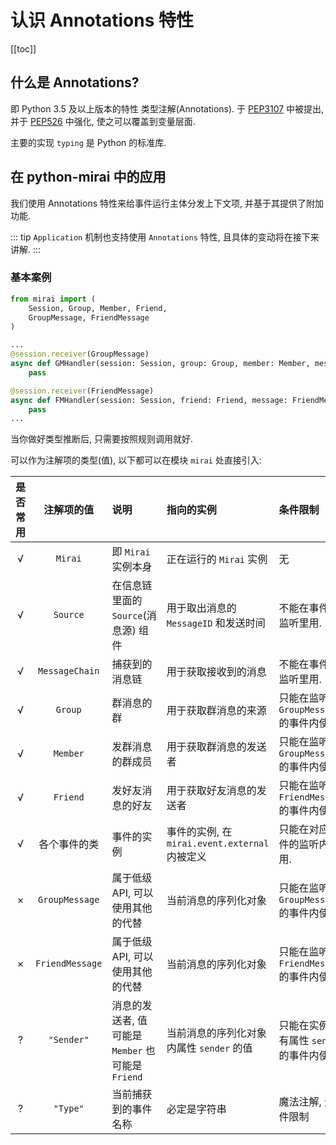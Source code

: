 # 认识 Annotations 特性

[[toc]]

## 什么是 Annotations?
即 Python 3.5 及以上版本的特性 类型注解(Annotations).
于 [PEP3107](https://www.python.org/dev/peps/pep-3107/) 中被提出,
并于 [PEP526](https://www.python.org/dev/peps/pep-0526/) 中强化,
使之可以覆盖到变量层面.

主要的实现 `typing` 是 Python 的标准库.

## 在 python-mirai 中的应用
我们使用 Annotations 特性来给事件运行主体分发上下文项, 并基于其提供了附加功能.  

::: tip
`Application` 机制也支持使用 `Annotations` 特性, 且具体的变动将在接下来讲解.
:::

### 基本案例
``` python
from mirai import (
    Session, Group, Member, Friend,
    GroupMessage, FriendMessage
)

...
@session.receiver(GroupMessage)
async def GMHandler(session: Session, group: Group, member: Member, message: GroupMessage):
    pass

@session.receiver(FriendMessage)
async def FMHandler(session: Session, friend: Friend, message: FriendMessage):
    pass
...

```
当你做好类型推断后, 只需要按照规则调用就好.

可以作为注解项的类型(值), 以下都可以在模块 `mirai` 处直接引入:

|是否常用|注解项的值|说明|指向的实例|条件限制|
|:-:|:-:|:-|:-|:-|
|√|`Mirai`|即 `Mirai` 实例本身|正在运行的 `Mirai` 实例|无|
|√|`Source`|在信息链里面的 `Source`(消息源) 组件|用于取出消息的 `MessageID` 和发送时间|不能在事件的监听里用.|
|√|`MessageChain`|捕获到的消息链|用于获取接收到的消息|不能在事件的监听里用.|
|√|`Group`|群消息的群|用于获取群消息的来源|只能在监听 `GroupMessage` 的事件内使用.|
|√|`Member`|发群消息的群成员|用于获取群消息的发送者|只能在监听了 `GroupMessage` 的事件内使用.|
|√|`Friend`|发好友消息的好友|用于获取好友消息的发送者|只能在监听了 `FriendMessage` 的事件内使用.|
|√|各个事件的类|事件的实例|事件的实例, 在 `mirai.event.external` 内被定义|只能在对应事件的监听内使用.|
|×|`GroupMessage`|属于低级API, 可以使用其他的代替|当前消息的序列化对象|只能在监听 `GroupMessage` 的事件内使用.|
|×|`FriendMessage`|属于低级API, 可以使用其他的代替|当前消息的序列化对象|只能在监听 `FriendMessage` 的事件内使用.|
|?|`"Sender"`|消息的发送者, 值可能是 `Member` 也可能是 `Friend`|当前消息的序列化对象内属性 `sender` 的值|只能在实例内有属性 `sender` 的事件内使用.|
|?|`"Type"`|当前捕获到的事件名称|必定是字符串|魔法注解, 无条件限制|